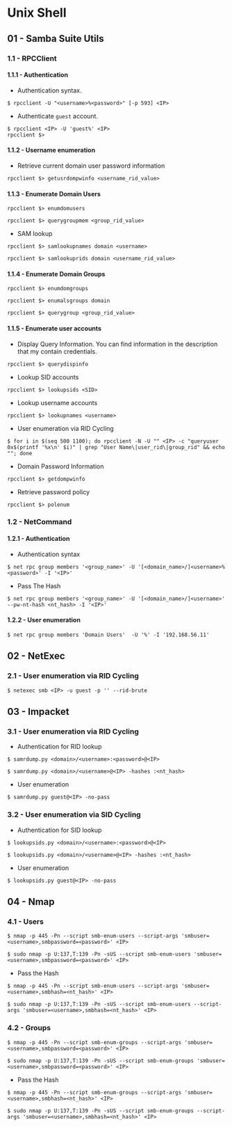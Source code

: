 # Unix Shell

## 01 - Samba Suite Utils

### 1.1 - RPCClient

#### 1.1.1 - Authentication

- Authentication syntax.

```
$ rpcclient -U "<username>%<password>" [-p 593] <IP>
```

- Authenticate `guest` account.

```
$ rpcclient <IP> -U 'guest%' <IP>
rpcclient $>
```

#### 1.1.2 - Username enumeration

- Retrieve current domain user password information

`rpcclient $> getusrdompwinfo <username_rid_value>`

#### 1.1.3 - Enumerate Domain Users

```
rpcclient $> enumdomusers

rpcclient $> querygroupmem <group_rid_value>
```

- SAM lookup

```
rpcclient $> samlookupnames domain <username>

rpcclient $> samlookuprids domain <username_rid_value>
```

#### 1.1.4 - Enumerate Domain Groups

```
rpcclient $> enumdomgroups

rpcclient $> enumalsgroups domain

rpcclient $> querygroup <group_rid_value>
```

#### 1.1.5 - Enumerate user accounts

- Display Query Information. You can find information in the description that my contain credentials.

`rpcclient $> querydispinfo`

- Lookup SID accounts

`rpcclient $> lookupsids <SID>`

- Lookup username accounts

`rpcclient $> lookupnames <username>`

- User enumeration via RID Cycling

```
$ for i in $(seq 500 1100); do rpcclient -N -U "" <IP> -c "queryuser 0x$(printf '%x\n' $i)" | grep "User Name\|user_rid\|group_rid" && echo ""; done
```

- Domain Password Information

`rpcclient $> getdompwinfo`

- Retrieve password policy

`rpcclient $> polenum`

### 1.2 - NetCommand

#### 1.2.1 - Authentication

- Authentication syntax

```
$ net rpc group members '<group_name>' -U '[<domain_name>/]<username>%<password>' -I '<IP>'
```

- Pass The Hash

```
$ net rpc group members '<group_name>' -U '[<domain_name>/]<username>' --pw-nt-hash <nt_hash> -I '<IP>'
```

#### 1.2.2 - User enumeration

`$ net rpc group members 'Domain Users'  -U '%' -I '192.168.56.11'`

## 02 - NetExec

### 2.1 - User enumeration via RID Cycling

`$ netexec smb <IP> -u guest -p '' --rid-brute`

## 03 - Impacket

### 3.1 - User enumeration via RID Cycling

- Authentication for RID lookup

```
$ samrdump.py <domain>/<username>:<password>@<IP>

$ samrdump.py <domain>/<username>@<IP> -hashes :<nt_hash>
```

- User enumeration

`$ samrdump.py guest@<IP> -no-pass`

### 3.2 - User enumeration via SID Cycling

- Authentication for SID lookup

```
$ lookupsids.py <domain>/<username>:<password>@<IP>

$ lookupsids.py <domain>/<username>@<IP> -hashes :<nt_hash>
```

- User enumeration

`$ lookupsids.py guest@<IP> -no-pass`

## 04 - Nmap

### 4.1 - Users

```
$ nmap -p 445 -Pn --script smb-enum-users --script-args 'smbuser=<username>,smbpassword=<password>' <IP>

$ sudo nmap -p U:137,T:139 -Pn -sUS --script smb-enum-users 'smbuser=<username>,smbpassword=<password>' <IP>
```

- Pass the Hash

```
$ nmap -p 445 -Pn --script smb-enum-users --script-args 'smbuser=<username>,smbhash=<nt_hash>' <IP>

$ sudo nmap -p U:137,T:139 -Pn -sUS --script smb-enum-users --script-args 'smbuser=<username>,smbhash=<nt_hash>' <IP>
```

### 4.2 - Groups

```
$ nmap -p 445 -Pn --script smb-enum-groups --script-args 'smbuser=<username>,smbpassword=<password>' <IP>

$ sudo nmap -p U:137,T:139 -Pn -sUS --script smb-enum-groups 'smbuser=<username>,smbpassword=<password>' <IP>
```

- Pass the Hash

```
$ nmap -p 445 -Pn --script smb-enum-groups --script-args 'smbuser=<username>,smbhash=<nt_hash>' <IP>

$ sudo nmap -p U:137,T:139 -Pn -sUS --script smb-enum-groups --script-args 'smbuser=<username>,smbhash=<nt_hash>' <IP>
```